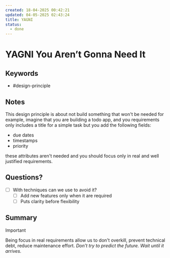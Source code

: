 ```yaml
---
created: 18-04-2025 00:42:21
updated: 04-05-2025 02:43:24
title: YAGNI
status:
  - done
---
```

# YAGNI You Aren’t Gonna Need It

## Keywords
- #design-principle

## Notes
This design principle is about not build something that won't be needed for example, imagine that you are building a todo app, and you requirements only includes a title for a simple task but you add the following fields:
- due dates
- timestamps
- priority

these attributes aren't needed and you should focus only in real and well justified requirements.


## Questions?
- [ ] With techniques can we use to avoid it?
	- [ ] Add new features only when it are required
	- [ ] Puts clarity before flexibility

## Summary

> [!important]
> Being focus in real requirements allow us to don't overkill, prevent technical debt, reduce maintenance effort. _Don’t try to predict the future. Wait until it arrives._